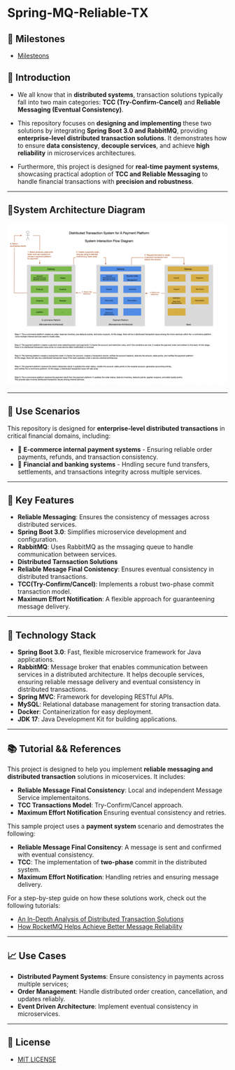 # Spring-MQ-Reliable-TX

## 🚩 Milestones
- [Milesteons](https://github.com/Rurutia1027/Spring-MQ-Reliable-TX/milestones)

## 🔗 Introduction 

- We all know that in **distributed systems**, transaction solutions typically fall into two main categories: **TCC (Try-Confirm-Cancel)** and **Reliable Messaging (Eventual Consistency)**.

- This repository focuses on **designing and implementing** these two solutions by integrating **Spring Boot 3.0 and RabbitMQ**, providing **enterprise-level distributed transaction solutions**. It demonstrates how to ensure **data consistency**, **decouple services**, and achieve **high reliability** in microservices architectures.

- Furthermore, this project is designed for **real-time payment systems**, showcasing practical adoption of **TCC and Reliable Messaging** to handle financial transactions with **precision and robustness**.

---

## 🌟System Architecture Diagram

![](./design_documents/00-architecture-diagram.png)

---

## 📩 Use Scenarios 

This repository is designed for **enterprise-level distributed transactions** in critical financial domains, including: 
- 🛒 **E-commerce internal payment systems** - Ensuring reliable order payments, refunds, and transaction consistency.
- 🏦 **Financial and banking systems** - Hndling secure fund transfers, settlements, and transactions integrity across multiple services. 

---

## 🌟 Key Features
- **Reliable Messaging**: Ensures the consistency of messages across distributed services.
- **Spring Boot 3.0**: Simplifies microservice development and configuration.
- **RabbitMQ**: Uses RabbitMQ as the mssaging queue to handle communication between services.
- **Distributed Tarnsaction Solutions**
- **Reliable Mesage Final Conistency**: Ensures eventual consistency in distributed transactions.
- **TCC(Try-Confirm/Cancel)**: Implements a robust two-phase commit transaction model.
- **Maximum Effort Notification**: A flexible approach for guaranteening message delivery.

---

## 🚀 Technology Stack

- **Spring Boot 3.0**: Fast, flexible microservice framework for Java applications.
- **RabbitMQ**: Message broker that enables communication between services in a distributed architecture. It helps decouple services, ensuring reliable message delivery and eventual consistency in distributed transactions.
- **Spring MVC**: Framework for developing RESTful APIs.
- **MySQL**: Relational database management for storing transaction data.
- **Docker**: Containerization for easy deployment.
- **JDK 17**: Java Development Kit for building applications.

---

## 📚 Tutorial && References

This project is designed to help you implement **reliable messaging and distributed transaction** solutions in micoservices. 
It includes: 

- **Reliable Message Final Consistency**: Local and independent Message Service implementaitons. 
- **TCC Transactions Model**: Try-Confirm/Cancel approach. 
- **Maximum Effort Notification** Ensuring eventual consistency and retries. 

This sample project uses a **payment system** scenario and demostrates the following: 
- **Reliable Message Final Consitency**: A message is sent and confirmed with eventual consistency. 
- **TCC**: The implementation of **two-phase** commit in the distributed system. 
- **Maximum Effort Notification**: Handling retries and ensuring message delivery.

For a step-by-step guide on how these solutions work, check out the following tutorials: 
- [An In-Depth Analysis of Distributed Transaction Solutions](https://www.alibabacloud.com/blog/an-in-depth-analysis-of-distributed-transaction-solutions_597232)
- [How RocketMQ Helps Achieve Better Message Reliability](https://www.alibabacloud.com/blog/how-rocketmq-helps-achieve-better-message-reliability_597836)

---

## 📈 Use Cases

- **Distributed Payment Systems**: Ensure consistency in payments across multiple services; 
- **Order Management**: Handle distributed order creation, cancellation, and updates reliably. 
- **Event Driven Architecture**: Implement eventual consistency in microservices. 

---

## 📝 License
- [MIT LICENSE](./LICENSE)
